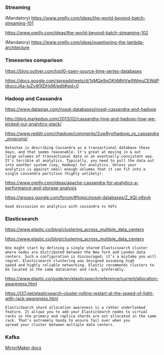 ### Streaming

(Mandatory) https://www.oreilly.com/ideas/the-world-beyond-batch-streaming-101

https://www.oreilly.com/ideas/the-world-beyond-batch-streaming-102

(Mandatory) https://www.oreilly.com/ideas/questioning-the-lambda-architecture

### Timeseries comparison

https://blog.outlyer.com/top10-open-source-time-series-databases

https://docs.google.com/spreadsheets/d/1sMQe9oOKhMhIVw9WmuCEWdPtAoccJ4a-IuZv4fXDHxM/edit#gid=0

### Hadoop and Cassandra

https://www.datastax.com/nosql-databases/nosql-cassandra-and-hadoop

http://blog.markedup.com/2013/02/cassandra-hive-and-hadoop-how-we-picked-our-analytics-stack/

https://www.reddit.com/r/hadoop/comments/2uw8yy/hadoop_vs_cassandra_proscons/

    Datastax is describing Cassandra as a transactional database these days, and that seems reasonable. It's great at moving in & out 
    large volumes of transactional data in an eventually-consistent way.
    It's terrible at analytics. Typically, you need to pull the data out into another system (say, Hadoop) for analytics. Unless your
    analytics is against small enough volumes that it can fit into a single cassandra partition (highly unlikely).

https://www.oreilly.com/ideas/apache-cassandra-for-analytics-a-performance-and-storage-analysis

https://groups.google.com/forum/#!topic/nosql-databases/Z_XQi-x8xvk

    Good discussion on analytics with cassandra vs hdfs

### Elasticsearch

https://www.elastic.co/blog/clustering_across_multiple_data_centers

https://www.elastic.co/blog/clustering_across_multiple_data_centers

    One might start by defining a single shared Elasticsearch cluster where nodes are distributed between the New York and London data
    centers. Such a configuration is discouraged; it’s a mistake you will regret. Elasticsearch clustering was designed assuming high
    speed and highly reliable networking. Elastic recommends clusters to be located in the same datacenter and rack, preferably.

https://www.elastic.co/guide/en/elasticsearch/reference/current/allocation-awareness.html

https://t37.net/elasticsearch-cluster-rolling-restart-at-the-speed-of-light-with-rack-awareness.html

    ElasticSearch shard allocation awareness is a rather underlooked feature. It allows you to add your ElasticSearch nodes to virtual
    racks so the primary and replica shards are not allocated in the same rack. That’s extremely handy to ensure fail over when you 
    spread your cluster between multiple data centers.

### Kafka

[MirrorMaker docs](https://cwiki.apache.org/confluence/pages/viewpage.action?pageId=27846330)
